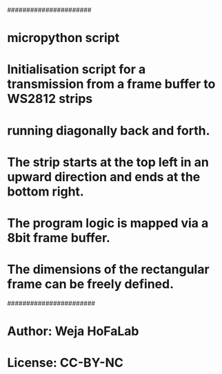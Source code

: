 ######################
# micropython script
# Initialisation script for a transmission from a frame buffer to WS2812 strips
# running diagonally back and forth.
# The strip starts at the top left in an upward direction and ends at the bottom right.
# The program logic is mapped via a 8bit frame buffer.
# The dimensions of the rectangular frame can be freely defined.
#######################
# Author:  Weja HoFaLab
# License: CC-BY-NC
